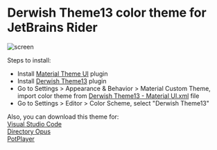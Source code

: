 # Derwish Theme13 color theme for JetBrains Rider

![screen](https://github.com/dy-sh/jetbrains-theme13/raw/master/screen.png)
  
  
Steps to install:
- Install [Material Theme UI](https://plugins.jetbrains.com/plugin/8006-material-theme-ui) plugin
- Install [Derwish Theme13](https://github.com/dy-sh/jetbrains-theme13/raw/master/Derwish%20Theme13.jar) plugin
- Go to Settings > Appearance & Behavior > Material Custom Theme, import color theme from [Derwish Theme13 - Material UI.xml](https://raw.githubusercontent.com/dy-sh/jetbrains-theme13/master/Derwish%20Theme13%20-%20Material%20UI.xml) file
- Go to Settings > Editor > Color Scheme, select "Derwish Theme13"
  
  
Also, you can download this theme for:  
[Visual Studio Code](https://marketplace.visualstudio.com/items?itemName=derwish.derwish-theme13)  
[Directory Opus](https://resource.dopus.com/t/derwish-theme13)  
[PotPlayer](https://potplayer.daum.net/forum/viewtopic.php?f=11&t=20924)  
